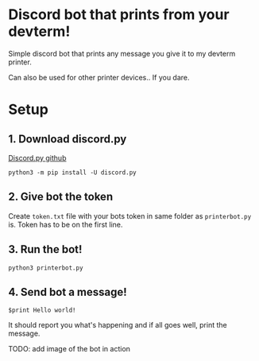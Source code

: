 # Discord bot that prints from your devterm!

Simple discord bot that prints any message you give it to my devterm printer.

Can also be used for other printer devices.. If you dare.

# Setup

## 1. Download discord.py

[Discord.py github](https://github.com/Rapptz/discord.py)

```
python3 -m pip install -U discord.py
```

## 2. Give bot the token
Create `token.txt` file with your bots token in same folder as `printerbot.py` is.
Token has to be on the first line.

## 3. Run the bot!

```
python3 printerbot.py
```

## 4. Send bot a message!

```
$print Hello world!
```

It should report you what's happening and if all goes well, print the message.

TODO: add image of the bot in action
